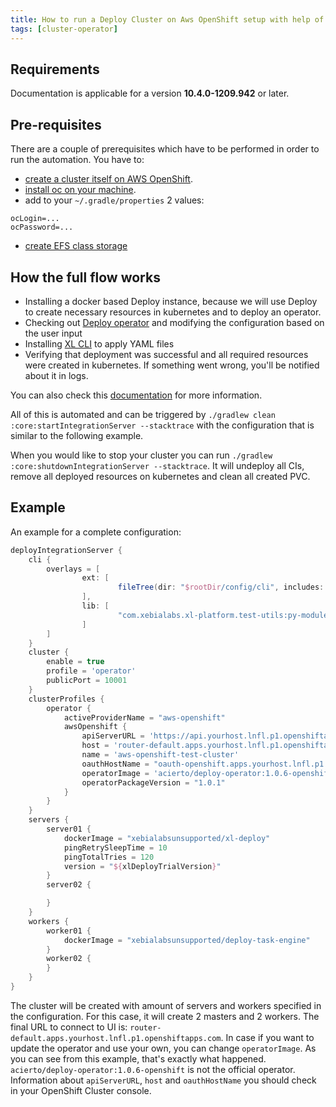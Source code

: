 ```yaml
---
title: How to run a Deploy Cluster on Aws OpenShift setup with help of operator 
tags: [cluster-operator]
---
```


## Requirements

Documentation is applicable for a version **10.4.0-1209.942** or later.

## Pre-requisites

There are a couple of prerequisites which have to be performed in order to run the automation.
You have to:
* [create a cluster itself on AWS OpenShift](https://docs.openshift.com/rosa/rosa_getting_started/rosa-creating-cluster.html).
* [install oc on your machine](https://docs.openshift.com/container-platform/4.2/cli_reference/openshift_cli/getting-started-cli.html). 
* add to your `~/.gradle/properties` 2 values:
```shell script
ocLogin=...
ocPassword=... 
```
* [create EFS class storage](https://docs.openshift.com/container-platform/4.2/storage/persistent_storage/persistent-storage-efs.html)

## How the full flow works

* Installing a docker based Deploy instance, because we will use Deploy to create necessary resources in kubernetes and to deploy an operator.
* Checking out [Deploy operator](https://github.com/xebialabs/xl-deploy-kubernetes-operator) and modifying the configuration based on the user input
* Installing [XL CLI](https://docs.xebialabs.com/v.10.3/deploy/how-to/install-the-xl-cli/) to apply YAML files 
* Verifying that deployment was successful and all required resources were created in kubernetes. If something went wrong, you'll be notified about it in logs.

You can also check this [documentation](https://xebialabs.github.io/xl-deploy-kubernetes-operator/docs/manual/openshift) for 
more information.

All of this is automated and can be triggered by `./gradlew clean :core:startIntegrationServer --stacktrace` with the configuration that is similar
to the following example.

When you would like to stop your cluster you can run `./gradlew  :core:shutdownIntegrationServer --stacktrace`.
It will undeploy all CIs, remove all deployed resources on kubernetes and clean all created PVC.

## Example

An example for a complete configuration:

```groovy
deployIntegrationServer {
    cli {
        overlays = [
                ext: [
                        fileTree(dir: "$rootDir/config/cli", includes: ["**/*.py"])
                ],
                lib: [
                        "com.xebialabs.xl-platform.test-utils:py-modules:${testUtilsVersion}@jar"
                ]
        ]
    }
    cluster {
        enable = true
        profile = 'operator'
        publicPort = 10001
    }
    clusterProfiles {
        operator {
            activeProviderName = "aws-openshift"
            awsOpenshift {
                apiServerURL = 'https://api.yourhost.lnfl.p1.openshiftapps.com:6443'
                host = 'router-default.apps.yourhost.lnfl.p1.openshiftapps.com'
                name = 'aws-openshift-test-cluster'
                oauthHostName = "oauth-openshift.apps.yourhost.lnfl.p1.openshiftapps.com"
                operatorImage = 'acierto/deploy-operator:1.0.6-openshift'
                operatorPackageVersion = "1.0.1"
            }
        }
    }
    servers {
        server01 {
            dockerImage = "xebialabsunsupported/xl-deploy"
            pingRetrySleepTime = 10
            pingTotalTries = 120
            version = "${xlDeployTrialVersion}"
        }
        server02 {

        }
    }
    workers {
        worker01 {
            dockerImage = "xebialabsunsupported/deploy-task-engine"
        }
        worker02 {
        }
    }
}
```

The cluster will be created with amount of servers and workers specified in the configuration. For this case,
 it will create 2 masters and 2 workers. The final URL to connect to UI is: `router-default.apps.yourhost.lnfl.p1.openshiftapps.com`.
 In case if you want to update the operator and use your own, you can change `operatorImage`. As you can see from this 
 example, that's exactly what happened. `acierto/deploy-operator:1.0.6-openshift` is not the official operator.
 Information about `apiServerURL`, `host` and `oauthHostName` you should check in your OpenShift Cluster console. 
